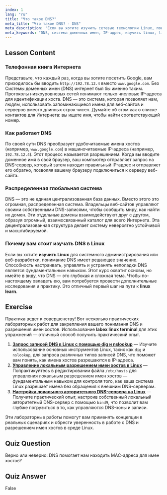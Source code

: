 ```yaml
---
index: 1
lang: "ru"
title: "Что такое DNS?"
meta_title: "Что такое DNS? - DNS"
meta_description: "Если вы хотите изучить сетевые технологии Linux, понимание DNS имеет решающее значение. Это руководство объясняет, что такое система доменных имен (DNS), как она преобразует доменные имена в IP-адреса и почему она является незаменимой адресной книгой интернета. Идеальная отправная точка для тех, кто хочет изучать Linux."
meta_keywords: "DNS, система доменных имен, IP-адрес, изучить linux, linux обучение, имя хоста, сетевые технологии Linux, новичок, учебник, руководство, labex linux"
---
```


## Lesson Content

### Телефонная книга Интернета

Представьте, что каждый раз, когда вы хотите посетить Google, вам приходилось бы вводить `http://192.78.12.4` вместо `www.google.com`. Без Системы доменных имен (DNS) интернет был бы именно таким. Протоколы низкоуровневых сетей понимают только числовые IP-адреса для идентификации хоста. DNS — это система, которая позволяет нам, людям, использовать запоминающиеся имена для веб-сайтов и серверов вместо длинных строк чисел. Думайте об этом как о списке контактов для Интернета: вы ищете имя, чтобы найти соответствующий номер.

### Как работает DNS

По своей сути DNS преобразует удобочитаемые имена хостов (например, `www.google.com`) в машиночитаемые IP-адреса (например, `192.78.12.4`). Этот процесс называется разрешением. Когда вы вводите доменное имя в свой браузер, ваш компьютер отправляет запрос на DNS-сервер, который затем находит правильный IP-адрес и отправляет его обратно, позволяя вашему браузеру подключиться к серверу веб-сайта.

### Распределенная глобальная система

DNS — это не единая централизованная база данных. Вместо этого это огромная, распределенная система. Владельцы веб-сайтов управляют своими собственными DNS-записями, чтобы сообщить миру, как найти их домен. Эти отдельные домены взаимодействуют друг с другом, образуя огромный, взаимосвязанный каталог для всего Интернета. Эта децентрализованная структура делает систему невероятно устойчивой и масштабируемой.

### Почему вам стоит изучать DNS в Linux

Если вы хотите **изучить Linux** для системного администрирования или веб-разработки, понимание DNS имеет решающее значение. Способность настраивать, управлять и устранять неполадки DNS является фундаментальным навыком. Этот курс охватит основы, но имейте в виду, что DNS — это глубокая и сложная тема. Чтобы по-настоящему овладеть ею, вам потребуется провести дополнительные исследования и практику. Это отличный первый шаг на пути к **linux learn**.

## Exercise

Практика ведет к совершенству! Вот несколько практических лабораторных работ для закрепления вашего понимания DNS и разрешения имен хостов. Использование **labex linux terminal** для этих упражнений — отличный способ получить практический опыт.

1. **[Запрос записей DNS в Linux с помощью dig и nslookup](https://labex.io/ru/labs/comptia-query-dns-records-in-linux-with-dig-and-nslookup-592796)** — Изучите использование основных инструментов Linux, таких как `dig` и `nslookup`, для запроса различных типов записей DNS, что поможет вам понять, как имена хостов разрешаются в IP-адреса.
2. **[Управление локальным разрешением имен хостов в Linux](https://labex.io/ru/labs/comptia-manage-local-hostname-resolution-in-linux-592792)** — Попрактикуйтесь в редактировании файла `/etc/hosts` для управления локальным разрешением имен хостов — фундаментальным навыком для контроля того, как ваша система Linux разрешает имена без обращения к внешним DNS-серверам.
3. **[Настройка локального авторитетного DNS-сервера на Linux](https://labex.io/ru/labs/comptia-set-up-a-local-authoritative-dns-server-on-linux-592803)** — Получите практический опыт, настроив собственный локальный авторитетный DNS-сервер с помощью `bind9`, что позволит вам глубже погрузиться в то, как управляются DNS-зоны и записи.

Эти лабораторные работы помогут вам применять концепции в реальных сценариях и обрести уверенность в работе с DNS и разрешением имен хостов в среде Linux.

## Quiz Question

Верно или неверно: DNS помогает нам находить MAC-адреса для имен хостов?

## Quiz Answer

False
